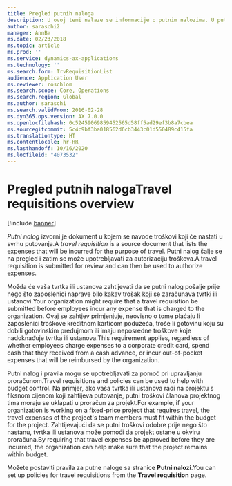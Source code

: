 ```yaml
---
title: Pregled putnih naloga
description: U ovoj temi nalaze se informacije o putnim nalozima. U putnom se nalogu dokumentiraju troškovi koji će nastati na namjeravanom putovanju.
author: saraschi2
manager: AnnBe
ms.date: 02/23/2018
ms.topic: article
ms.prod: ''
ms.service: dynamics-ax-applications
ms.technology: ''
ms.search.form: TrvRequisitionList
audience: Application User
ms.reviewer: roschlom
ms.search.scope: Core, Operations
ms.search.region: Global
ms.author: saraschi
ms.search.validFrom: 2016-02-28
ms.dyn365.ops.version: AX 7.0.0
ms.openlocfilehash: 0c52459069859452565d58ff5ad29ef3b8a7cbea
ms.sourcegitcommit: 5c4c9bf3ba018562d6cb3443c01d550489c415fa
ms.translationtype: HT
ms.contentlocale: hr-HR
ms.lasthandoff: 10/16/2020
ms.locfileid: "4073532"
---
```

# <a name="travel-requisitions-overview"></a><span data-ttu-id="a0cf1-104">Pregled putnih naloga</span><span class="sxs-lookup"><span data-stu-id="a0cf1-104">Travel requisitions overview</span></span>

[!include [banner](../includes/banner.md)]

<span data-ttu-id="a0cf1-105">*Putni nalog* izvorni je dokument u kojem se navode troškovi koji će nastati u svrhu putovanja.</span><span class="sxs-lookup"><span data-stu-id="a0cf1-105">A *travel requisition* is a source document that lists the expenses that will be incurred for the purpose of travel.</span></span> <span data-ttu-id="a0cf1-106">Putni nalog šalje se na pregled i zatim se može upotrebljavati za autorizaciju troškova.</span><span class="sxs-lookup"><span data-stu-id="a0cf1-106">A travel requisition is submitted for review and can then be used to authorize expenses.</span></span>

<span data-ttu-id="a0cf1-107">Možda će vaša tvrtka ili ustanova zahtijevati da se putni nalog pošalje prije nego što zaposlenici naprave bilo kakav trošak koji se zaračunava tvrtki ili ustanovi.</span><span class="sxs-lookup"><span data-stu-id="a0cf1-107">Your organization might require that a travel requisition be submitted before employees incur any expense that is charged to the organization.</span></span> <span data-ttu-id="a0cf1-108">Ovaj se zahtjev primjenjuje, neovisno o tome plaćaju li zaposlenici troškove kreditnom karticom poduzeća, troše li gotovinu koju su dobili gotovinskim predujmom ili imaju neposredne troškove koje nadoknađuje tvrtka ili ustanova.</span><span class="sxs-lookup"><span data-stu-id="a0cf1-108">This requirement applies, regardless of whether employees charge expenses to a corporate credit card, spend cash that they received from a cash advance, or incur out-of-pocket expenses that will be reimbursed by the organization.</span></span>

<span data-ttu-id="a0cf1-109">Putni nalog i pravila mogu se upotrebljavati za pomoć pri upravljanju proračunom.</span><span class="sxs-lookup"><span data-stu-id="a0cf1-109">Travel requisitions and policies can be used to help with budget control.</span></span> <span data-ttu-id="a0cf1-110">Na primjer, ako vaša tvrtka ili ustanova radi na projektu s fiksnom cijenom koji zahtijeva putovanje, putni troškovi članova projektnog tima moraju se uklapati u proračun za projekt.</span><span class="sxs-lookup"><span data-stu-id="a0cf1-110">For example, if your organization is working on a fixed-price project that requires travel, the travel expenses of the project's team members must fit within the budget for the project.</span></span> <span data-ttu-id="a0cf1-111">Zahtijevajući da se putni troškovi odobre prije nego što nastanu, tvrtka ili ustanova može pomoći da projekt ostane u okviru proračuna.</span><span class="sxs-lookup"><span data-stu-id="a0cf1-111">By requiring that travel expenses be approved before they are incurred, the organization can help make sure that the project remains within budget.</span></span>

<span data-ttu-id="a0cf1-112">Možete postaviti pravila za putne naloge sa stranice **Putni nalozi**.</span><span class="sxs-lookup"><span data-stu-id="a0cf1-112">You can set up policies for travel requisitions from the **Travel requisition** page.</span></span>
